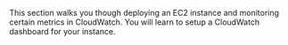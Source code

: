 This section walks you though deploying an EC2 instance and monitoring certain metrics in CloudWatch. You will learn to setup a CloudWatch dashboard for your instance.
